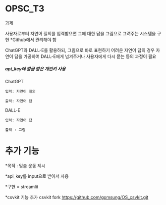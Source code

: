# OPSC_T3


과제


사용자로부터 자연어 질의를 입력받으면 그에 대한 답을 그림으로 그려주는 시스템을 구현  *Github에서 관리해야 함
 
ChatGPT와 DALL-E를 활용하되, 그림으로 바로 표현하기 어려운 자연어 답의 경우 자연어 답을 가공하여 DALL-E에게 넘겨주거나 사용자에게 다시 묻는 등의 과정이 필요



##### api_key에 발급 받은 개인키 사용
  




ChatGPT
  
    입력: 자연어 질의

    출력: 자연어 답
  DALL-E

    입력: 자연어 답

    출력 : 그림


# 추가 기능

 *목적 : 맞춤 운동 제시
 
 *api_key를 input으로 받아서 사용
 
 *구현 = streamlit

 *csvkit 기능 추가
    csvkit fork  https://github.com/gomsung/OS_csvkit.git
